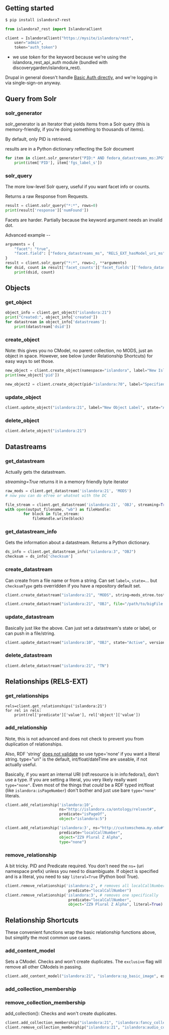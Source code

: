 ## Getting started

```bash
$ pip install islandora7-rest
```

```python
from islandora7_rest import IslandoraClient

client = IslandoraClient("https://mysite/islandora/rest",
    user="admin",
    token="auth_token")
```

* we use *token* for the keyword because we're using the 
islandora_rest_api_auth module (bundled with discoverygarden/islandora_rest).

Drupal in general doesn't handle [Basic Auth directly](https://github.com/discoverygarden/islandora_rest#authorization),
and we're logging in via single-sign-on anyway.

## Query from Solr

### solr_generator

solr_generator is an Iterator that yields items from a Solr query 
(this is memory-friendly, if you're doing something to thousands of items).

By default, only PID is retrieved.

results are in a Python dictionary reflecting the Solr document

```python
for item in client.solr_generator("PID:* AND fedora_datastreams_ms:JPG", fl="PID,fgs_label_s"):
    print(item['PID'], item['fgs_label_s'])
```

### solr_query

The more low-level Solr query, useful if you want facet info or counts.

Returns a raw Response from Requests.

```python
result = client.solr_query("*:*", rows=0)
print(result['response']['numFound'])
```

Facets are harder. Partially because the keyword argument needs an invalid dot.

Advanced example --
```python
arguments = {
    "facet": "true",
    "facet.field": ["fedora_datastreams_ms", "RELS_EXT_hasModel_uri_ms"]
}
result = client.solr_query("*:*", rows=2, **arguments)
for dsid, count in result['facet_counts']['facet_fields']['fedora_datastreams_ms'].items():
    print(dsid, count)
```


## Objects

### get_object

```python
object_info = client.get_object("islandora:21")
print("Created:", object_info['created'])
for datastream in object_info['datastreams']:
    print(datastream['dsid'])
```

### create_object

Note: this gives you no CModel, no parent collection, no MODS, just
an object in space.  However, see below (under Relationship Shortcuts) for easy ways to
set those.

```python
new_object = client.create_object(namespace="islandora", label="New Islandora Object")
print(new_object['pid'])

new_object2 = client.create_object(pid="islandora:70", label="Specified PID")
```

### update_object

```python
client.update_object("islandora:21", label="New Object Label", state="Active")
```

### delete_object

```python
client.delete_object("islandora:21")
```


## Datastreams

### get_datastream

Actually gets the datastream.

*streaming=True* returns it in a memory friendly byte iterator

```python
raw_mods = client.get_datastream('islandora:21', 'MODS')
# now you can do eTree or whatnot with the DC

file_stream = client.get_datastream('islandora:21', 'OBJ', streaming=True)
with open(output_filename, "wb") as fileHandle:
        for block in file_stream:
            fileHandle.write(block)
```

### get_datastream_info

Gets the information about a datastream. Returns a Python dictionary.
```python
ds_info = client.get_datastream_info("islandora:3", "OBJ")
checksum = ds_info['checksum']
```

### create_datastream

Can create from a file name or from a string. Can set `label=`, `state=`... but
`checksumType` gets overridden if you have a repository default set.

```python
client.create_datastream("islandora:21", "MODS", string=mods_etree.tostring())

client.create_datastream("islandora:21", "OBJ", file="/path/to/bigFile.tif", label="bigFile TIFF")
```

### update_datastream

Basically just like the above.  Can just set a datastream's state or label, or can push in a file/string.

```python
client.update_datastream("islandora:10", "OBJ", state="Active", versionable=False)
```

### delete_datastream

```python
client.delete_datastream("islandora:21", "TN")
```

## Relationships (RELS-EXT)

### get_relationships

```
rels=client.get_relationships('islandora:21')
for rel in rels:
    print(rel['predicate']['value'], rel['object']['value'])
```

### add_relationship

Note, this is not advanced and does not check 
to prevent you from duplication of relationships.

Also, RDF 'string' [does not validate](https://github.com/fcrepo3/fcrepo/blob/9c41b09a21a3a2615791fa4c614095a14512940f/fcrepo-server/src/main/java/org/fcrepo/server/validation/RelsValidator.java#L518)
so use type='none' if you want a literal string. 
type="uri" is the default, int/float/dateTime are useable, if not actually useful.  

Basically, if you want an internal URI (rdf:resource is in info:fedora/), don't use a type.  If you are setting a literal, you 
very likely really want `type="none"`.  Even most of the things that *could* be a RDF typed int/float (like `islandora:isPageNumber`)
don't bother and just use bare `type="none"` literals. 

```python
client.add_relationship('islandora:10', 
                        ns="http://islandora.ca/ontology/relsext#",
                        predicate="isPageOf",
                        object="islandora:5")

client.add_relationship('islandora:3', ns="http://customschema.my.edu#",
                        predicate="localCallNumber",
                        object="ZZ9 Plural Z Alpha",
                        type="none")
```

### remove_relationship

A bit tricky. PID and Predicate required. You don't need the `ns=` (uri namespace prefix)
unless you need to disambiguate.  If object is specified and is a literal,
you need to say `literal=True` (Python bool True).

```python
client.remove_relationship('islandora:2', # removes all localCallNumber RELS 
                            predicate="localCallNumber") 
client.remove_relationship('islandora:3', # removes one specifically
                            predicate="localCallNumber", 
                            object="ZZ9 Plural Z Alpha", literal=True)
```

## Relationship Shortcuts

These convenient functions wrap the basic relationship functions above, but simplify
the most common use cases.

### add_content_model

Sets a CModel. Checks and won't create duplicates. 
The `exclusive` flag will remove all other CModels in passing. 

```python
client.add_content_model("islandora:21", "islandora:sp_basic_image", exclusive=True)
```

### add_collection_membership
### remove_collection_membership

add_collection(): Checks and won't create duplicates.

```python
client.add_collection_membership("islandora:21", "islandora:fancy_collection")
client.remove_collection_membership("islandora:21", "islandora:audio_collection")
```